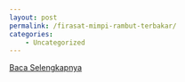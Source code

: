 ```yaml
---
layout: post
permalink: /firasat-mimpi-rambut-terbakar/
categories:
    - Uncategorized
---
```


[Baca Selengkapnya](/04)